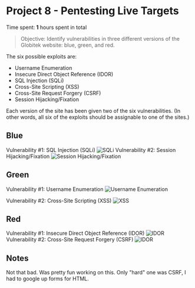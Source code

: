 # Project 8 - Pentesting Live Targets

Time spent: **1** hours spent in total

> Objective: Identify vulnerabilities in three different versions of the Globitek website: blue, green, and red.

The six possible exploits are:
* Username Enumeration
* Insecure Direct Object Reference (IDOR)
* SQL Injection (SQLi)
* Cross-Site Scripting (XSS)
* Cross-Site Request Forgery (CSRF)
* Session Hijacking/Fixation

Each version of the site has been given two of the six vulnerabilities. (In other words, all six of the exploits should be assignable to one of the sites.)

## Blue

Vulnerability #1: SQL Injection (SQLi)
<img src='https://i.imgur.com/m0by2tZ.gif' title='SQLi' width='' alt='SQLi' />
Vulnerability #2: Session Hijacking/Fixation
<img src='https://i.imgur.com/glmQbCz.gif' title='Session Hijacking/Fixation' width='' alt='Session Hijacking/Fixation' />

## Green

Vulnerability #1: Username Enumeration
<img src='https://i.imgur.com/1FumsyS.gif' title='Username Enumeration' width='' alt='Username Enumeration' />

Vulnerability #2: Cross-Site Scripting (XSS)
<img src='https://i.imgur.com/uH39H0d.gif' title='XSS' width='' alt='XSS' />

## Red

Vulnerability #1: Insecure Direct Object Reference (IDOR)
<img src='https://i.imgur.com/4VyhCtN.gif' title='IDOR' width='' alt='IDOR' />
Vulnerability #2: Cross-Site Request Forgery (CSRF)
<img src='https://i.imgur.com/rvhiUdL.gif' title='IDOR' width='' alt='IDOR' />

## Notes

Not that bad. Was pretty fun working on this. Only "hard" one was CSRF, I had to google up forms for HTML.
